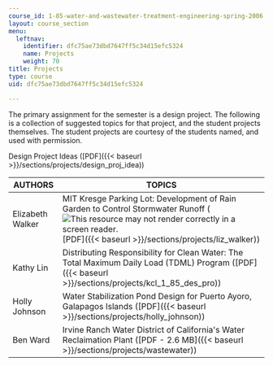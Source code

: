```yaml
---
course_id: 1-85-water-and-wastewater-treatment-engineering-spring-2006
layout: course_section
menu:
  leftnav:
    identifier: dfc75ae73dbd7647ff5c34d15efc5324
    name: Projects
    weight: 70
title: Projects
type: course
uid: dfc75ae73dbd7647ff5c34d15efc5324

---
```


The primary assignment for the semester is a design project. The following is a collection of suggested topics for that project, and the student projects themselves. The student projects are courtesy of the students named, and used with permission.

Design Project Ideas ([PDF]({{< baseurl >}}/sections/projects/design_proj_idea))

| AUTHORS | TOPICS |
| --- | --- |
| Elizabeth Walker | MIT Kresge Parking Lot: Development of Rain Garden to Control Stormwater Runoff (![This resource may not render correctly in a screen reader.](/images/inacessible.gif)[PDF]({{< baseurl >}}/sections/projects/liz_walker)) |
| Kathy Lin | Distributing Responsibility for Clean Water: The Total Maximum Daily Load (TDML) Program ([PDF]({{< baseurl >}}/sections/projects/kcl_1_85_des_pro)) |
| Holly Johnson | Water Stabilization Pond Design for Puerto Ayoro, Galapagos Islands ([PDF]({{< baseurl >}}/sections/projects/holly_johnson)) |
| Ben Ward | Irvine Ranch Water District of California's Water Reclaimation Plant ([PDF - 2.6 MB]({{< baseurl >}}/sections/projects/wastewater))